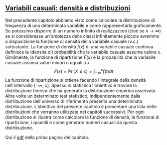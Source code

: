 ## [Variabili casuali: densità e distribuzioni](https://github.com/UniprJRC/DSwithMATLAB/tree/main/matlabfiles/capDistribuzioni/Pagina1Distribuzioni.pdf) ##

Nel precedente capitolo abbiamo visto come calcolare la distribuzione di frequenza di una determinata variabile e come rappresentarla graficamente.
Se potessimo disporre di un numero infinito di realizzazioni (cioè se $n \rightarrow \infty$) se si considerasse un'ampiezza delle classi infinitamente piccole avremmo a disposizione la funzione di densità della variabile casuale (v.c.) sottostante.
La funzione di densità $f(x)$ di una variabile casuale continua definisce la (densità di) probabilità che la variabile casuale assuma valore $x$. Similmente, la funzione di ripartizione $F(x)$ è la probabilità che la variabile casuale assuma valori minori o uguali a $x$
$$
F(x)= \Pr (X \leq x) = \int_{-\infty}^x f(t) dt
$$
La funzione di ripartizione si ottiene facendo l'integrale della densità nell'intervallo $(-\infty; \;  x]$.
Spesso in statistica l'obiettivo è trovare la distribuzione teorica che ha generato la distribuzione empirica osservata. Altre volte un determinato test statistico, indipendentemente dalla distribuzione dell'universo di riferimento presenta una determinata distribuzione. L'obiettivo del presente capitolo è presentare una lista delle distribuzioni che verranno utilizzate nei capitoli successivi. Per ogni distribuzione si illustra come calcolare la funzione di densità, la funzione di ripartizione, i quantili e come generare numeri casuali da questa distribuzione.



Qui il [pdf](https://github.com/UniprJRC/DSwithMATLAB/tree/main/matlabfiles/capDistribuzioni/Pagina1Distribuzioni.pdf) della prima pagina del capitolo.
